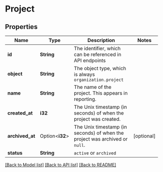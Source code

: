 # Project

## Properties

Name | Type | Description | Notes
------------ | ------------- | ------------- | -------------
**id** | **String** | The identifier, which can be referenced in API endpoints | 
**object** | **String** | The object type, which is always `organization.project` | 
**name** | **String** | The name of the project. This appears in reporting. | 
**created_at** | **i32** | The Unix timestamp (in seconds) of when the project was created. | 
**archived_at** | Option<**i32**> | The Unix timestamp (in seconds) of when the project was archived or `null`. | [optional]
**status** | **String** | `active` or `archived` | 

[[Back to Model list]](../README.md#documentation-for-models) [[Back to API list]](../README.md#documentation-for-api-endpoints) [[Back to README]](../README.md)


